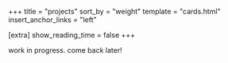 +++
title = "projects"
sort_by = "weight"
template = "cards.html"
insert_anchor_links = "left"

[extra]
show_reading_time = false
+++

work in progress. come back later!
